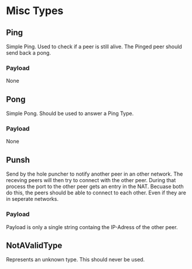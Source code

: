 # Misc Types

## Ping

Simple Ping.
Used to check if a peer is still alive.
The Pinged peer should send back a pong.

### Payload

None

## Pong

Simple Pong.
Should be used to answer a Ping Type.

### Payload

None

## Punsh

Send by the hole puncher to notify another peer in an other network.
The receving peers will then try to connect with the other peer.
During that process the port to the other peer gets an entry in the NAT.
Becuase both do this, the peers should be able to connect to each other.
Even if they are in seperate networks.

### Payload

Payload is only a single string containg the IP-Adress of the other peer.

## NotAValidType

Represents an unknown type.
This should never be used.